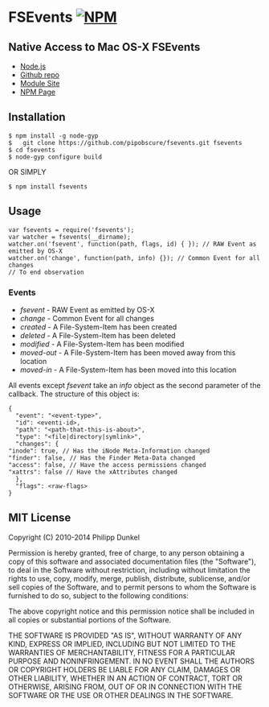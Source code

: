 # FSEvents [![NPM](https://nodei.co/npm/fsevents.png)](https://nodei.co/npm/fsevents/)
## Native Access to Mac OS-X FSEvents

 * [Node.js](http://nodejs.org/)
 * [Github repo](https://github.com/pipobscure/fsevents.git)
 * [Module Site](https://github.com/pipobscure/fsevents)
 * [NPM Page](https://npmjs.org/package/fsevents)

## Installation

	$ npm install -g node-gyp
	$	git clone https://github.com/pipobscure/fsevents.git fsevents
	$ cd fsevents
	$ node-gyp configure build

OR SIMPLY

	$ npm install fsevents

## Usage

    var fsevents = require('fsevents');
    var watcher = fsevents(__dirname);
    watcher.on('fsevent', function(path, flags, id) { }); // RAW Event as emitted by OS-X
    watcher.on('change', function(path, info) {}); // Common Event for all changes
    // To end observation

### Events

 * *fsevent* - RAW Event as emitted by OS-X
 * *change* - Common Event for all changes
 * *created* - A File-System-Item has been created
 * *deleted* - A File-System-Item has been deleted
 * *modified* - A File-System-Item has been modified
 * *moved-out* - A File-System-Item has been moved away from this location
 * *moved-in* - A File-System-Item has been moved into this location

All events except *fsevent* take an *info* object as the second parameter of the callback. The structure of this object is:

    {
      "event": "<event-type>",
      "id": <eventi-id>,
      "path": "<path-that-this-is-about>",
      "type": "<file|directory|symlink>",
      "changes": {
	"inode": true, // Has the iNode Meta-Information changed
	"finder": false, // Has the Finder Meta-Data changed
	"access": false, // Have the access permissions changed
	"xattrs": false // Have the xAttributes changed
      },
      "flags": <raw-flags>
    }

## MIT License

Copyright (C) 2010-2014 Philipp Dunkel

Permission is hereby granted, free of charge, to any person obtaining a copy
of this software and associated documentation files (the "Software"), to deal
in the Software without restriction, including without limitation the rights
to use, copy, modify, merge, publish, distribute, sublicense, and/or sell
copies of the Software, and to permit persons to whom the Software is
furnished to do so, subject to the following conditions:

The above copyright notice and this permission notice shall be included in
all copies or substantial portions of the Software.

THE SOFTWARE IS PROVIDED "AS IS", WITHOUT WARRANTY OF ANY KIND, EXPRESS OR
IMPLIED, INCLUDING BUT NOT LIMITED TO THE WARRANTIES OF MERCHANTABILITY,
FITNESS FOR A PARTICULAR PURPOSE AND NONINFRINGEMENT. IN NO EVENT SHALL THE
AUTHORS OR COPYRIGHT HOLDERS BE LIABLE FOR ANY CLAIM, DAMAGES OR OTHER
LIABILITY, WHETHER IN AN ACTION OF CONTRACT, TORT OR OTHERWISE, ARISING FROM,
OUT OF OR IN CONNECTION WITH THE SOFTWARE OR THE USE OR OTHER DEALINGS IN
THE SOFTWARE.
